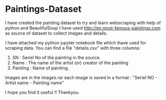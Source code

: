 # Paintings-Dataset
I have created the painting dataset to try and learn webscraping with help of python and BeautifulSoup
I have used http://en.most-famous-paintings.com as source of dataset to collect images and details.

I have attached my python jupyter notebook file which ihave used for scraping data.
You can find a file "details.csv" with three columns:
  1. SN : Seriel No of the painting in the source.
  2. Name : The name of the artist (or) creator of the painting
  3. Painting : Name of painting.
  
 Images are in the images.rar
    each image is saved in a format : "Seriel NO - Artist name - Painting name"
    
I hope you find it useful !!
Thankyou.

